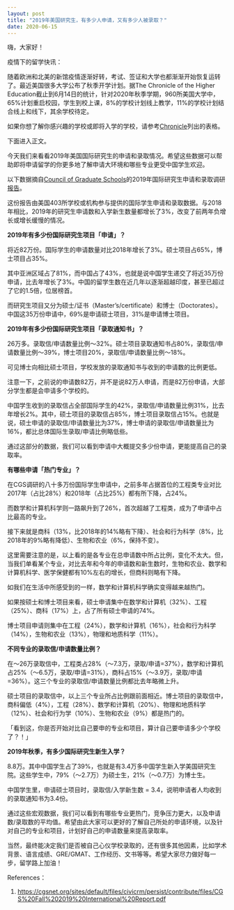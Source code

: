 ```yaml
---
layout: post
title: "2019年美国研究生，有多少人申请，又有多少人被录取？"
date: 2020-06-15
---
```



嗨，大家好！

疫情下的留学快讯：

随着欧洲和北美的新馆疫情逐渐好转，考试、签证和大学也都渐渐开始恢复运转了。最近美国很多大学公布了秋季开学计划。据The Chronicle of the Higher Education截止到6月14日的统计，针对2020年秋季学期，960所美国大学中，65%计划重启校园，学生到校上课，8%的学校计划线上教学，11%的学校计划结合线上和线下，其余学校待定。

如果你想了解你感兴趣的学校或即将入学的学校，请参考[Chronicle](https://www.chronicle.com/article/Here-s-a-List-of-Colleges-/248626)列出的表格。

下面进入正文。

今天我们来看看2019年美国国际研究生的申请和录取情况。希望这些数据可以帮助即将申请留学的你更多地了解申请大环境和哪些专业更受中国学生欢迎。

以下数据摘自[Council of Graduate Schools](cgsnet.org)的2019年国际研究生申请和录取调研[报告](https://cgsnet.org/sites/default/files/civicrm/persist/contribute/files/CGS%20Fall%202019%20International%20Report.pdf)。

这份报告由美国403所学校或机构参与提供的国际学生申请和录取数据。与2018年相比，2019年的研究生申请数和入学新生数量都增长了3%，改变了前两年负增长或增长缓慢的情况。

**2019年有多少份国际研究生项目「申请」？**

将近82万份。国际学生的申请数量对比2018年增长了3%。硕士项目占65%，博士项目占35%。

其中亚洲区域占了81%，而中国占了43%，也就是说中国学生递交了将近35万份申请，比去年增长了3%。中国的留学生数在近几年以逐渐超越印度，甚至已超过了它的1.5倍，位居榜首。

而研究生项目又分为硕士/证书（Master’s/certificate）和博士（Doctorates）。中国这35万份申请中，69%是申请硕士项目，31%是申请博士项目。

**2019年有多少份国际研究生项目「录取通知书」？**

26万多。录取信/申请数量比例～32%。硕士项目录取通知书占80%，录取信/申请数量比例～39%，博士项目20%，录取信/申请数量比例～18%。

可见博士向相比硕士项目，学校发放的录取通知书与收到的申请数的比例更低。

注意一下，之前说的申请数82万，并不是说82万人申请，而是82万份申请，大部分学生都是会申请多个学校的。

中国学生收到的录取信占全部国际学生的42%，录取信/申请数量比例31%，比去年增长2%。其中，硕士项目的录取信占85%，博士项目录取信占15%。也就是说，硕士申请的录取信/申请数量比为37%，博士申请的录取信/申请数量比为16%，都比总体国际生录取/申请比例略低些。

通过这部分的数据，我们可以看到申请中大概提交多少份申请，更能提高自己的录取率。

**有哪些申请「热门专业」？**

在CGS调研的八十多万份国际学生申请中，之前多年占据首位的工程类专业对比2017年（占比28%）和2018年（占比25%）都有所下降，占24%。

而数学和计算机科学则一路飙升到了26%，首次超越了工程类，成为了申请中占比最高的专业。

接下来就是商科（13%，比2018年的14%略有下降）、社会和行为科学（8%，比2018年的9%略有降低）、生物和农业（6%，保持不变）。

这里需要注意的是，以上看的是各专业在总申请数中所占比例，变化不太大。但，当我们单看某个专业，对比去年和今年的申请数和新生数时，生物和农业、数学和计算机科学、医学保健都有10%左右的增长，但商科则略有下降。

如我们在生活中所感受到的一样，数学和计算机科学确实变得越来越热门。

如果按硕士和博士项目来看，硕士申请集中在数学和计算机（32%）、工程（25%）、商科（17%）上，占了所有硕士申请的74%。

博士项目申请则集中在工程（24%），数学和计算机（16%），社会和行为科学（14%），生物和农业（13%），物理和地质科学（11%）。

**不同专业的录取信/申请数量比例？**

在～26万录取信中，工程类占28%（～7.3万，录取/申请=37%），数学和计算机占25%（～6.5万，录取/申请=31%），商科占15%（～3.9万，录取/申请=36%）。这三个专业的录取信/申请数量比例都比去年略微上升。

硕士项目的录取信中，以上三个专业所占比例跟前面相近。博士项目的录取信中，商科偏低（4%），工程（28%）、数学和计算机（20%）、物理和地质科学（12%）、社会和行为学（10%）、生物和农业（9%）都是热门的。

「看到这，你是否开始对比自己要申的专业和项目，算计自己要申请多少个学校了？！」


**2019年秋季，有多少国际研究生新生入学？**

8.8万。其中中国学生占了39%，也就是有3.4万多中国学生新入学美国研究生院。这些学生中，79%（～2.7万）为硕士生，21%（～0.7万）为博士生。

中国学生里，申请硕士项目时，录取信/入学新生数 = 3.4，说明申请者人均收到的录取通知书为3.4份。


通过这些宏观数据，我们可以看到有哪些专业更热门，竞争压力更大，以及申请数/录取数的平均值。希望由此大家可以更好的了解自己所处的申请环境，以及针对自己的专业和项目，计划好自己的申请数量来提高录取率。

当然，最终能决定我们是否被自己心仪学校录取的，还有很多其他因素，比如学术背景、语言成绩、GRE/GMAT、工作经历、文书等等。希望大家尽力做好每一步，留学路上加油！

References：  

1. https://cgsnet.org/sites/default/files/civicrm/persist/contribute/files/CGS%20Fall%202019%20International%20Report.pdf

